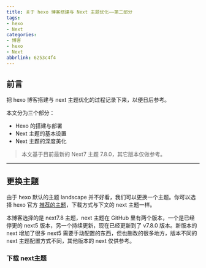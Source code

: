 ```yaml
---
title: 关于 hexo 博客搭建与 Next 主题优化——第二部分
tags:
- hexo
- Next
categories:
- 博客
- hexo
- Next
abbrlink: 6253c4f4
---
```


## 前言

把 hexo 博客搭建与 next 主题优化的过程记录下来，以便日后参考。

本文分为三个部分：

* Hexo 的搭建与部署
* Next 主题的基本设置
* Next 主题的深度美化

> 本文基于目前最新的 Next7 主题 7.8.0，其它版本仅做参考。

<!-- more -->

---

## 更换主题

由于 hexo 默认的主题 landscape 并不好看，我们可以更换一个主题。你可以选择 hexo 官方 [推荐的主题](https://hexo.io/themes/)，下载方式与下文的 next 主题一样。

本博客选择的是 next7.8 主题，next 主题在 GitHub 里有两个版本，一个是已经停更的 next5 版本，另一个持续更新，现在已经更新到了 v7.8.0 版本。新版本的 next 增加了很多 next5 需要手动配置的东西，但也删改的很多地方，版本不同的 next 主题配置方式不同，其他版本的 next 仅供参考。

### 下载 next主题

